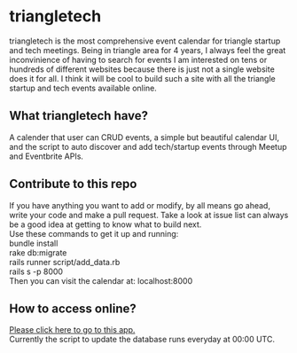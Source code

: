 triangletech
============

triangletech is the most comprehensive event calendar for triangle startup and tech meetings. Being in triangle area for 4 years, I always feel the great inconvinience of having to search for events I am interested on tens or hundreds of different websites because there is just not a single website does it for all. I think it will be cool to build such a site with all the triangle startup and tech events available online.  
  
What triangletech have?  
---  
A calender that user can CRUD events, a simple but beautiful calendar UI, and the script to auto discover and add tech/startup events through Meetup and Eventbrite APIs.
  
Contribute to this repo  
---  
If you have anything you want to add or modify, by all means go ahead, write your code and make a pull request. Take a look at issue list can always be a good idea at getting to know what to build next.  
Use these commands to get it up and running:  
bundle install  
rake db:migrate  
rails runner script/add_data.rb  
rails s -p 8000  
Then you can visit the calendar at: localhost:8000

How to access online?  
---  
[Please click here to go to this app.](http://triangletech.herokuapp.com/)  
Currently the script to update the database runs everyday at 00:00 UTC.
